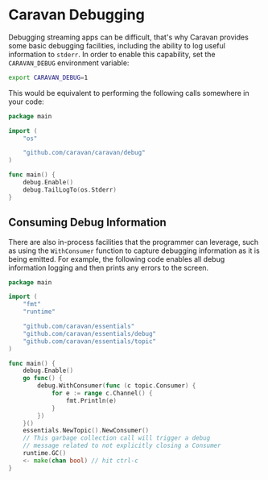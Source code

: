 # Caravan Debugging

Debugging streaming apps can be difficult, that's why Caravan provides some basic debugging facilities, including the ability to log useful information to `stderr`. In order to enable this capability, set the `CARAVAN_DEBUG` environment variable:

```bash
export CARAVAN_DEBUG=1
```

This would be equivalent to performing the following calls somewhere in your code:

```go
package main

import (
    "os"

    "github.com/caravan/caravan/debug"
)

func main() {
    debug.Enable()
    debug.TailLogTo(os.Stderr)
}
```

## Consuming Debug Information

There are also in-process facilities that the programmer can leverage, such as using the `WithConsumer` function to capture debugging information as it is being emitted. For example, the following code enables all debug information logging and then prints any errors to the screen.

```go
package main

import (
    "fmt"
    "runtime"

    "github.com/caravan/essentials"
    "github.com/caravan/essentials/debug"
    "github.com/caravan/essentials/topic"
)

func main() {
    debug.Enable()
    go func() {
        debug.WithConsumer(func (c topic.Consumer) {
            for e := range c.Channel() {
                fmt.Println(e)
            }
        })
    }()
    essentials.NewTopic().NewConsumer()
    // This garbage collection call will trigger a debug
    // message related to not explicitly closing a Consumer
    runtime.GC()
    <- make(chan bool) // hit ctrl-c
}
```
